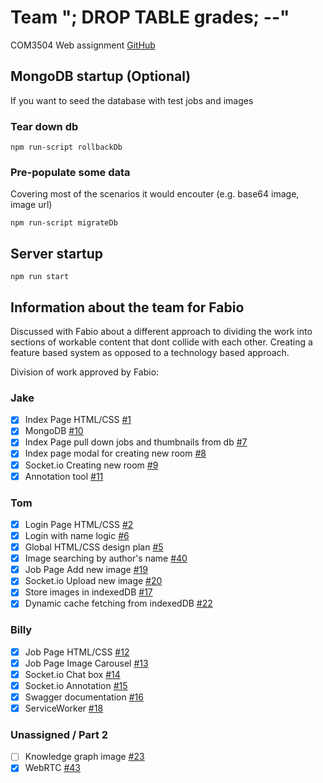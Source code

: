 # Team "; DROP TABLE grades; --"
COM3504 Web assignment [GitHub](https://github.com/hollandjake/COM3504)

## MongoDB startup (Optional)

If you want to seed the database with test jobs and images

### Tear down db
```shell
npm run-script rollbackDb
```
### Pre-populate some data 
Covering most of the scenarios it would encouter (e.g. base64 image, image url)
```shell
npm run-script migrateDb
```

## Server startup
```shell
npm run start
```

## Information about the team for Fabio

Discussed with Fabio about a different approach to dividing the work into sections of workable content that dont collide with each other.
Creating a feature based system as opposed to a technology based approach.

Division of work approved by Fabio:

### Jake
- [x] Index Page HTML/CSS [#1](https://github.com/hollandjake/COM3504/issues/1)
- [x] MongoDB [#10](https://github.com/hollandjake/COM3504/issues/10)
- [x] Index Page pull down jobs and thumbnails from db [#7](https://github.com/hollandjake/COM3504/issues/7)
- [x] Index page modal for creating new room [#8](https://github.com/hollandjake/COM3504/issues/8)
- [x] Socket.io Creating new room [#9](https://github.com/hollandjake/COM3504/issues/9)
- [x] Annotation tool [#11](https://github.com/hollandjake/COM3504/issues/11)
### Tom
- [x] Login Page HTML/CSS [#2](https://github.com/hollandjake/COM3504/issues/2)
- [x] Login with name logic [#6](https://github.com/hollandjake/COM3504/issues/6)
- [x] Global HTML/CSS design plan [#5](https://github.com/hollandjake/COM3504/issues/5)
- [x] Image searching by author's name [#40](https://github.com/hollandjake/COM3504/issues/40)
- [x] Job Page Add new image [#19](https://github.com/hollandjake/COM3504/issues/19)
- [x] Socket.io Upload new image [#20](https://github.com/hollandjake/COM3504/issues/20)
- [x] Store images in indexedDB [#17](https://github.com/hollandjake/COM3504/issues/17)
- [x] Dynamic cache fetching from indexedDB [#22](https://github.com/hollandjake/COM3504/issues/22)
### Billy
- [x] Job Page HTML/CSS [#12](https://github.com/hollandjake/COM3504/issues/12)
- [x] Job Page Image Carousel [#13](https://github.com/hollandjake/COM3504/issues/13)
- [x] Socket.io Chat box [#14](https://github.com/hollandjake/COM3504/issues/14)
- [x] Socket.io Annotation [#15](https://github.com/hollandjake/COM3504/issues/15)
- [x] Swagger documentation [#16](https://github.com/hollandjake/COM3504/issues/16)
- [x] ServiceWorker [#18](https://github.com/hollandjake/COM3504/issues/18)

### Unassigned / Part 2
- [ ] Knowledge graph image [#23](https://github.com/hollandjake/COM3504/issues/23)
- [x] WebRTC [#43](https://github.com/hollandjake/COM3504/issues/43)
